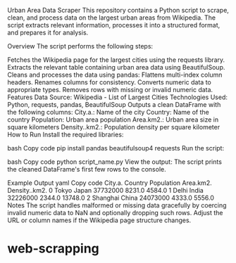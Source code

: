 Urban Area Data Scraper
This repository contains a Python script to scrape, clean, and process data on the largest urban areas from Wikipedia. The script extracts relevant information, processes it into a structured format, and prepares it for analysis.

Overview
The script performs the following steps:

Fetches the Wikipedia page for the largest cities using the requests library.
Extracts the relevant table containing urban area data using BeautifulSoup.
Cleans and processes the data using pandas:
Flattens multi-index column headers.
Renames columns for consistency.
Converts numeric data to appropriate types.
Removes rows with missing or invalid numeric data.
Features
Data Source: Wikipedia - List of Largest Cities
Technologies Used: Python, requests, pandas, BeautifulSoup
Outputs a clean DataFrame with the following columns:
City.a.: Name of the city
Country: Name of the country
Population: Urban area population
Area.km2.: Urban area size in square kilometers
Density..km2.: Population density per square kilometer
How to Run
Install the required libraries:

bash
Copy code
pip install pandas beautifulsoup4 requests
Run the script:

bash
Copy code
python script_name.py
View the output: The script prints the cleaned DataFrame's first few rows to the console.

Example Output
yaml
Copy code
       City.a. Country  Population  Area.km2.  Density..km2.
0        Tokyo   Japan   37732000     8231.0         4584.0
1        Delhi   India   32226000     2344.0        13748.0
2     Shanghai   China   24073000     4333.0         5556.0
Notes
The script handles malformed or missing data gracefully by coercing invalid numeric data to NaN and optionally dropping such rows.
Adjust the URL or column names if the Wikipedia page structure changes.
# web-scrapping
